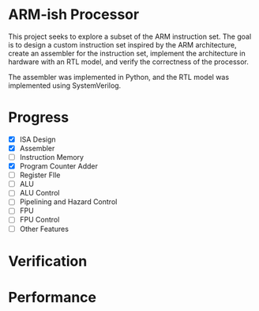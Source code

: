 # ARM-ish Processor
This project seeks to explore a subset of the ARM instruction set. The goal is to design a custom instruction set inspired by the ARM architecture, create an assembler for the instruction set, implement the architecture in hardware with an RTL model, and verify the correctness of the processor.

The assembler was implemented in Python, and the RTL model was implemented using SystemVerilog.

# Progress
- [x] ISA Design
- [x] Assembler
- [ ] Instruction Memory
- [x] Program Counter Adder
- [ ] Register FIle
- [ ] ALU
- [ ] ALU Control
- [ ] Pipelining and Hazard Control
- [ ] FPU
- [ ] FPU Control
- [ ] Other Features

# Verification

# Performance
